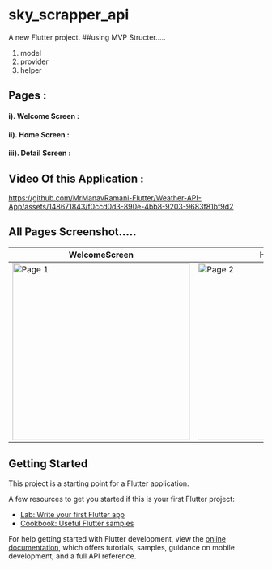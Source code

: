 # sky_scrapper_api

A new Flutter project.
##using MVP Structer.....
1. model
2. provider
3. helper
## Pages :
####  i). Welcome Screen : 
####  ii). Home Screen : 
####  iii). Detail Screen : 
## Video Of this Application :


https://github.com/MrManavRamani-Flutter/Weather-API-App/assets/148671843/f0ccd0d3-890e-4bb8-9203-9683f81bf9d2


## All Pages Screenshot.....
|WelcomeScreen | Home Screen | Home Screen | Home Screen | Home Screen | Home Screen | Home Screen | Home Screen | Home Screen
|-------------------|-------------------|-------------------|-------------------|-------------------|-------------------|-------------------|-------------------|-------------------|
| <img src="https://github.com/MrManavRamani-Flutter/Weather-API-App/assets/148671843/6565eb7e-fbcd-41b2-87ff-908da6202d36" alt="Page 1" height="350"> | <img src="https://github.com/MrManavRamani-Flutter/Weather-API-App/assets/148671843/1beb5037-62e4-4a52-afe9-91bb41478886" alt="Page 2" height="350"> | <img src="https://github.com/MrManavRamani-Flutter/Weather-API-App/assets/148671843/c2c1cc07-117c-4811-9a4c-db9d939ffb73" alt="Page 3" height="350"> | <img src="https://github.com/MrManavRamani-Flutter/Weather-API-App/assets/148671843/1e2e8c3b-b2ed-4e12-9045-517c042ce1cf" alt="Page 4" height="350"> | <img src="https://github.com/MrManavRamani-Flutter/Weather-API-App/assets/148671843/224217ac-6839-423c-a028-380fd512adbf" alt="Page 5" height="350"> | <img src="https://github.com/MrManavRamani-Flutter/Weather-API-App/assets/148671843/ae651e28-c96e-4d47-912e-4d60772d8db1" alt="Page 6" height="350"> | <img src="https://github.com/MrManavRamani-Flutter/Weather-API-App/assets/148671843/d1acad2a-bdb0-4eb5-94b7-ab1da4fb96ef" alt="Page 7" height="350"> | <img src="https://github.com/MrManavRamani-Flutter/Weather-API-App/assets/148671843/a5dc74b4-0271-4f53-bc14-1860ad065fd5" alt="Page 8" height="350"> | <img src="https://github.com/MrManavRamani-Flutter/Weather-API-App/assets/148671843/d73271e2-c29d-4ce0-ba46-b6212a16559d" alt="Page 9" height="350">

## Getting Started

This project is a starting point for a Flutter application.

A few resources to get you started if this is your first Flutter project:

- [Lab: Write your first Flutter app](https://docs.flutter.dev/get-started/codelab)
- [Cookbook: Useful Flutter samples](https://docs.flutter.dev/cookbook)

For help getting started with Flutter development, view the
[online documentation](https://docs.flutter.dev/), which offers tutorials,
samples, guidance on mobile development, and a full API reference.
